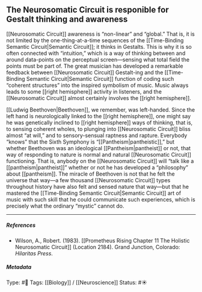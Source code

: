## The Neurosomatic Circuit is responible for Gestalt thinking and awareness # 

[[Neurosomatic Circuit]] awareness is “non-linear” and “global.” That is, it is not limited by the one-thing-at-a-time sequences of the [[Time-Binding Semantic Circuit|Semantic Circuit]]; it thinks in Gestalts. This is why it is so often connected with “intuition,” which is a way of thinking between and around data-points on the perceptual screen—sensing what total field the points must be part of. The great musician has developed a remarkable feedback between [[Neurosomatic Circuit]] Gestalt-ing and the [[Time-Binding Semantic Circuit|Semantic Circuit]] function of coding such “coherent structures” into the inspired symbolism of music. Music always leads to some [[right hemisphere]] activity in listeners, and the [[Neurosomatic Circuit]] almost certainly involves the [[right hemisphere]].

[[Ludwig Beethoven|Beethoven]], we remember, was left-handed. Since the left hand is neurologically linked to the [[right hemisphere]], one might say he was genetically inclined to [[right hemisphere]] ways of thinking, that is, to sensing coherent wholes, to plunging into [[Neurosomatic Circuit]] bliss almost “at will,” and to sensory-sensual raptness and rapture. Everybody “knows” that the Sixth Symphony is “[[Pantheism|pantheistic]],” but whether Beethoven was an ideological [[Pantheism|pantheist]] or not, that way of responding to nature is normal and natural [[Neurosomatic Circuit]] functioning. That is, anybody on the [[Neurosomatic Circuit]] will “talk like a [[pantheism|pantheist]]” whether or not he has developed a “philosophy” about [[pantheism]]. The miracle of Beethoven is not that he felt the universe that way—a few thousand [[Neurosomatic Circuit]] types throughout history have also felt and sensed nature that way—but that he mastered the [[Time-Binding Semantic Circuit|Semantic Circuit]] art of music with such skill that he could communicate such experiences, which is precisely what the ordinary “mystic” cannot do.

___

##### References

- Wilson, A., Robert. (1983). [[Prometheus Rising Chapter 11 The Holistic Neurosomatic Circuit]] (Location 2184). Grand Junction, Colorado: _Hilaritas Press_.

##### Metadata

Type: #🔴 
Tags: [[Biology]] / [[Neuroscience]]
Status: #☀️ 